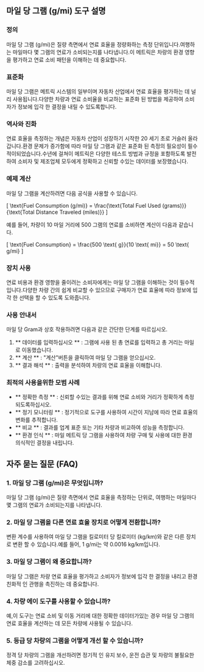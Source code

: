 ## 마일 당 그램 (g/mi) 도구 설명

### 정의
마일 당 그램 (g/mi)은 질량 측면에서 연료 효율을 정량화하는 측정 단위입니다.여행하는 마일마다 몇 그램의 연료가 소비되는지를 나타냅니다.이 메트릭은 차량의 환경 영향을 평가하고 연료 소비 패턴을 이해하는 데 중요합니다.

### 표준화
마일 당 그램은 메트릭 시스템의 일부이며 자동차 산업에서 연료 효율을 평가하는 데 널리 사용됩니다.다양한 차량과 연료 소비율을 비교하는 표준화 된 방법을 제공하여 소비자가 정보에 입각 한 결정을 내릴 수 있도록합니다.

### 역사와 진화
연료 효율을 측정하는 개념은 자동차 산업이 성장하기 시작한 20 세기 초로 거슬러 올라갑니다.환경 문제가 증가함에 따라 마일 당 그램과 같은 표준화 된 측정의 필요성이 필수적이되었습니다.수년에 걸쳐이 메트릭은 다양한 테스트 방법과 규정을 포함하도록 발전하여 소비자 및 제조업체 모두에게 정확하고 신뢰할 수있는 데이터를 보장했습니다.

### 예제 계산
마일 당 그램을 계산하려면 다음 공식을 사용할 수 있습니다.

\[ \text{Fuel Consumption (g/mi)} = \frac{\text{Total Fuel Used (grams)}}{\text{Total Distance Traveled (miles)}} \]

예를 들어, 차량이 10 마일 거리에 500 그램의 연료를 소비하면 계산이 다음과 같습니다.

\[ \text{Fuel Consumption} = \frac{500 \text{ g}}{10 \text{ mi}} = 50 \text{ g/mi} \]

### 장치 사용
연료 비용과 환경 영향을 줄이려는 소비자에게는 마일 당 그램을 이해하는 것이 필수적입니다.다양한 차량 간의 쉽게 비교할 수 있으므로 구매자가 연료 효율에 따라 정보에 입각 한 선택을 할 수 있도록 도와줍니다.

### 사용 안내서
마일 당 Gram과 상호 작용하려면 다음과 같은 간단한 단계를 따르십시오.
1. ** 데이터를 입력하십시오 ** : 그램에 사용 된 총 연료를 입력하고 총 거리는 마일로 이동했습니다.
2. ** 계산 ** : "계산"버튼을 클릭하여 마일 당 그램을 얻으십시오.
3. ** 결과 해석 ** : 출력을 분석하여 차량의 연료 효율을 이해합니다.

### 최적의 사용을위한 모범 사례
- ** 정확한 측정 ** : 신뢰할 수있는 결과를 위해 연료 소비와 거리가 정확하게 측정되도록하십시오.
- ** 정기 모니터링 ** : 정기적으로 도구를 사용하여 시간이 지남에 따라 연료 효율의 변화를 추적합니다.
- ** 비교 ** : 결과를 업계 표준 또는 기타 차량과 비교하여 성능을 측정합니다.
- ** 환경 인식 ** : 마일 메트릭 당 그램을 사용하여 차량 구매 및 사용에 대한 환경 의식적인 결정을 내립니다.

## 자주 묻는 질문 (FAQ)

### 1. 마일 당 그램 (g/mi)은 무엇입니까?
마일 당 그램 (g/mi)은 질량 측면에서 연료 효율을 측정하는 단위로, 여행하는 마일마다 몇 그램의 연료가 소비되는지를 나타냅니다.

### 2. 마일 당 그램을 다른 연료 효율 장치로 어떻게 전환합니까?
변환 계수를 사용하여 마일 당 그램을 킬로미터 당 킬로미터 (kg/km)와 같은 다른 장치로 변환 할 수 있습니다.예를 들어, 1 g/mi는 약 0.0016 kg/km입니다.

### 3. 마일 당 그램이 왜 중요합니까?
마일 당 그램은 차량 연료 효율을 평가하고 소비자가 정보에 입각 한 결정을 내리고 환경 친화적 인 관행을 촉진하는 데 중요합니다.

### 4. 차량 에이 도구를 사용할 수 있습니까?
예,이 도구는 연료 소비 및 이동 거리에 대한 정확한 데이터가있는 경우 마일 당 그램의 연료 효율을 계산하는 데 모든 차량에 사용될 수 있습니다.

### 5. 등급 당 차량의 그램을 어떻게 개선 할 수 있습니까?
정격 당 차량의 그램을 개선하려면 정기적 인 유지 보수, 운전 습관 및 차량의 불필요한 체중 감소를 고려하십시오.
